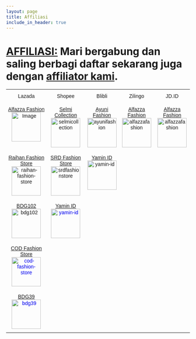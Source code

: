 ```yaml
---
layout: page
title: Affiliasi
include_in_header: true
---
```

# [AFFILIASI:](https://docs.google.com/forms/d/e/1FAIpQLSfCEHuhsYAs39LxJBAxbZuwW2LLoFpWJzwxvwyOYJHNk6fo2w/viewform?usp=pp_url) Mari bergabung dan saling berbagi daftar sekarang juga dengan [affiliator kami](http://adf.ly/13085395/).
<style type="text/css">.tg-sort-header::-moz-selection{background:0 0}.tg-sort-header::selection{background:0 0}.tg-sort-header{cursor:pointer}.tg-sort-header:after{content:'';float:right;margin-top:7px;border-width:0 5px 5px;border-style:solid;border-color:#404040 transparent;visibility:hidden}.tg-sort-header:hover:after{visibility:visible}.tg-sort-asc:after,.tg-sort-asc:hover:after,.tg-sort-desc:after{visibility:visible;opacity:.4}.tg-sort-desc:after{border-bottom:none;border-width:5px 5px 0}@media screen and (max-width: 767px) {.tg {width: auto !important;}.tg col {width: auto !important;}.tg-wrap {overflow-x: auto;-webkit-overflow-scrolling: touch;margin: auto 0px;}}</style><div class="tg-wrap"><table class="tg" id="tg-ZGk66" style="border-collapse: collapse; border-spacing: 0px; margin: 0px auto;"><tbody><tr><td style="border-bottom-width: 1px; border-color: inherit; border-style: solid; border-top-width: 1px; border-width: 0px; font-family: Arial, sans-serif; font-size: 14px; overflow: hidden; padding: 10px 5px; text-align: center; vertical-align: top; word-break: normal;">Lazada</td><td style="border-bottom-width: 1px; border-color: inherit; border-style: solid; border-top-width: 1px; border-width: 0px; font-family: Arial, sans-serif; font-size: 14px; overflow: hidden; padding: 10px 5px; text-align: center; vertical-align: top; word-break: normal;">Shopee</td><td style="border-bottom-width: 1px; border-color: inherit; border-style: solid; border-top-width: 1px; border-width: 0px; font-family: Arial, sans-serif; font-size: 14px; overflow: hidden; padding: 10px 5px; text-align: center; vertical-align: top; word-break: normal;">Blibli</td><td style="border-bottom-width: 1px; border-color: black; border-style: solid; border-top-width: 1px; border-width: 0px; font-family: Arial, sans-serif; font-size: 14px; overflow: hidden; padding: 10px 5px; text-align: center; vertical-align: top; word-break: normal;">Zilingo</td><td style="border-bottom-width: 1px; border-color: black; border-style: solid; border-top-width: 1px; border-width: 0px; font-family: Arial, sans-serif; font-size: 14px; overflow: hidden; padding: 10px 5px; text-align: center; vertical-align: top; word-break: normal;">JD.ID</td></tr><tr><td style="border-bottom-width: 1px; border-color: inherit; border-style: solid; border-top-width: 1px; border-width: 0px; font-family: Arial, sans-serif; font-size: 14px; overflow: hidden; padding: 10px 5px; text-align: center; vertical-align: top; word-break: normal;"><a href="https://www.lazada.co.id/alfazza-fashions" rel="noopener noreferrer" target="_blank">Alfazza Fashion</a><br /><img alt="Image" height="80" src="https://id-test-11.slatic.net/shop/fd54784d861a68a7a0450f38e296d5b9.png_80x80q80.jpg_.webp" width="80" /><br /></td><td style="border-bottom-width: 1px; border-color: inherit; border-style: solid; border-top-width: 1px; border-width: 0px; font-family: Arial, sans-serif; font-size: 14px; overflow: hidden; padding: 10px 5px; text-align: center; vertical-align: top; word-break: normal;"><a href="https://shopee.co.id/selmicollection" rel="noopener noreferrer" target="_blank">Selmi Collection</a><br /><img alt="selmicollection" height="80" src="https://encrypted-tbn0.gstatic.com/images?q=tbn:ANd9GcQYSdsj9Y_J7TI4uyhjykIWdjSAqNt07cFINw&amp;usqp=CAU" width="80" /></td><td style="border-bottom-width: 1px; border-color: inherit; border-style: solid; border-top-width: 1px; border-width: 0px; font-family: Arial, sans-serif; font-size: 14px; overflow: hidden; padding: 10px 5px; text-align: center; vertical-align: top; word-break: normal;"><a href="https://www.blibli.com/merchant/ayuni/AYI-70008" rel="noopener noreferrer" target="_blank">Ayuni Fashion</a><br /><img alt="ayunifashion" height="80" src="https://www.static-src.com/wcsstore/Indraprastha/images/catalog/mlogo/AYI-70008-c3f15060-4679-4fbb-936a-6f90617d30b5.png" width="80" /></td><td style="border-bottom-width: 1px; border-color: black; border-style: solid; border-top-width: 1px; border-width: 0px; font-family: Arial, sans-serif; font-size: 14px; overflow: hidden; padding: 10px 5px; text-align: center; vertical-align: top; word-break: normal;"><a href="https://zilingotrade.id/id/storefront/SEL8151419184" rel="noopener noreferrer" target="_blank">Alfazza Fashion</a><br /><img alt="alfazzafashion" height="80" src="https://img12.jd.id/zhipu/amZzL3Q3My8yNzIvMTEzODgxMzY4NjUvMzk3NDkvZjI5OWM2ZWQvNjEzYzUyNjBOZWRjMDk4NjM.png" width="80" /></td><td style="border-bottom-width: 1px; border-color: black; border-style: solid; border-top-width: 1px; border-width: 0px; font-family: Arial, sans-serif; font-size: 14px; overflow: hidden; padding: 10px 5px; text-align: center; vertical-align: top; word-break: normal;"><a href="https://www.jd.id/shop/Alfazza-Fashion_10097428.html" rel="noopener noreferrer" target="_blank">Alfazza Fashion</a><br /><img alt="alfazzafashion" height="80" src="https://img12.jd.id/zhipu/amZzL3Q3My8yNzIvMTEzODgxMzY4NjUvMzk3NDkvZjI5OWM2ZWQvNjEzYzUyNjBOZWRjMDk4NjM.png" width="80" /></td></tr><tr><td style="border-bottom-width: 1px; border-color: inherit; border-style: solid; border-top-width: 1px; border-width: 0px; font-family: Arial, sans-serif; font-size: 14px; overflow: hidden; padding: 10px 5px; text-align: center; vertical-align: top; word-break: normal;"><a href="https://www.lazada.co.id/raihan-fashion-store" rel="noopener noreferrer" target="_blank">Raihan Fashion Store</a><br /><img alt="raihan-fashion-store" height="80" src="https://id-test-11.slatic.net/shop/cfe2ae78b9b1ef178c3c485d51bd054b.jpeg_80x80q80.jpg_.webp" width="80" /><br /></td><td style="border-bottom-width: 1px; border-color: inherit; border-style: solid; border-top-width: 1px; border-width: 0px; font-family: Arial, sans-serif; font-size: 14px; overflow: hidden; padding: 10px 5px; text-align: center; vertical-align: top; word-break: normal;"><a href="https://shopee.co.id/srdfashionstore" rel="noopener noreferrer" target="_blank">SRD Fashion Store</a><br /><img alt="srdfashionstore" height="80" src="https://cf.shopee.co.id/file/5a927e05c205f51eb690b35f36024db7_tn" width="80" /></td><td style="border-bottom-width: 1px; border-color: inherit; border-style: solid; border-top-width: 1px; border-width: 0px; font-family: Arial, sans-serif; font-size: 14px; overflow: hidden; padding: 10px 5px; text-align: center; vertical-align: top; word-break: normal;"><a href="https://www.blibli.com/merchant/yamin-id/YAI-70015" rel="noopener noreferrer" target="_blank">Yamin ID</a><br /><img alt="yamin-id" height="80" src="https://www.static-src.com/wcsstore/Indraprastha/images/catalog/mlogo/YAI-70015-f2548baf-6cd3-4c88-a635-e21dbab1ec60.jpeg" width="80" /></td><td style="border-bottom-width: 1px; border-color: black; border-style: solid; border-top-width: 1px; border-width: 0px; color: #0000ee; font-family: Arial, sans-serif; font-size: 14px; overflow: hidden; padding: 10px 5px; text-align: center; text-decoration: underline; vertical-align: top; word-break: normal;"></td><td style="border-bottom-width: 1px; border-color: black; border-style: solid; border-top-width: 1px; border-width: 0px; color: #0000ee; font-family: Arial, sans-serif; font-size: 14px; overflow: hidden; padding: 10px 5px; text-align: center; text-decoration: underline; vertical-align: top; word-break: normal;"></td></tr><tr><td style="border-bottom-width: 1px; border-color: inherit; border-style: solid; border-top-width: 1px; border-width: 0px; font-family: Arial, sans-serif; font-size: 14px; overflow: hidden; padding: 10px 5px; text-align: center; vertical-align: top; word-break: normal;"><a href="https://www.lazada.co.id/bdg102" rel="noopener noreferrer" target="_blank">BDG102</a><br /><img alt="bdg102" height="80" src="https://id-test-11.slatic.net/shop/f9aab82dec75c9fe71af3e7282212aaa.png_80x80q80.jpg_.webp" width="80" /></td><td style="border-bottom-width: 1px; border-color: inherit; border-style: solid; border-top-width: 1px; border-width: 0px; color: #0000ee; font-family: Arial, sans-serif; font-size: 14px; overflow: hidden; padding: 10px 5px; text-align: center; text-decoration: underline; vertical-align: top; word-break: normal;"><a href="https://www.lazada.co.id/shop/yamin-id" rel="noopener noreferrer" target="_blank">Yamin ID</a><br /><img alt="yamin-id" height="80" src="https://id-test-11.slatic.net/shop/f08ddccf4023f99b9fa913d1540e6c0d.jpeg_80x80q80.jpg_.webp" width="80" /></td><td style="border-bottom-width: 1px; border-color: inherit; border-style: solid; border-top-width: 1px; border-width: 0px; color: #0000ee; font-family: Arial, sans-serif; font-size: 14px; overflow: hidden; padding: 10px 5px; text-align: center; text-decoration: underline; vertical-align: top; word-break: normal;"></td><td style="border-bottom-width: 1px; border-color: black; border-style: solid; border-top-width: 1px; border-width: 0px; font-family: Arial, sans-serif; font-size: 14px; overflow: hidden; padding: 10px 5px; text-align: center; vertical-align: top; word-break: normal;"></td><td style="border-bottom-width: 1px; border-color: black; border-style: solid; border-top-width: 1px; border-width: 0px; font-family: Arial, sans-serif; font-size: 14px; overflow: hidden; padding: 10px 5px; text-align: center; vertical-align: top; word-break: normal;"></td></tr><tr><td style="border-bottom-width: 1px; border-color: inherit; border-style: solid; border-top-width: 1px; border-width: 0px; color: #0000ee; font-family: Arial, sans-serif; font-size: 14px; overflow: hidden; padding: 10px 5px; text-align: center; text-decoration: underline; vertical-align: top; word-break: normal;"><a href="https://www.lazada.co.id/cod-fashion-store" rel="noopener noreferrer" target="_blank">COD Fashion Store</a><br /><img alt="cod-fashion-store" height="80" src="https://id-test-11.slatic.net/shop/59170fc9e8f7b9c136e5e6bfd7c31587.jpeg_80x80q80.jpg_.webp" width="80" /><br /></td><td style="border-bottom-width: 1px; border-color: inherit; border-style: solid; border-top-width: 1px; border-width: 0px; font-family: Arial, sans-serif; font-size: 14px; overflow: hidden; padding: 10px 5px; text-align: center; vertical-align: top; word-break: normal;"></td><td style="border-bottom-width: 1px; border-color: inherit; border-style: solid; border-top-width: 1px; border-width: 0px; font-family: Arial, sans-serif; font-size: 14px; overflow: hidden; padding: 10px 5px; text-align: center; vertical-align: top; word-break: normal;"></td><td style="border-bottom-width: 1px; border-color: black; border-style: solid; border-top-width: 1px; border-width: 0px; font-family: Arial, sans-serif; font-size: 14px; overflow: hidden; padding: 10px 5px; text-align: center; vertical-align: top; word-break: normal;"></td><td style="border-bottom-width: 1px; border-color: black; border-style: solid; border-top-width: 1px; border-width: 0px; font-family: Arial, sans-serif; font-size: 14px; overflow: hidden; padding: 10px 5px; text-align: center; vertical-align: top; word-break: normal;"></td></tr><tr><td style="border-bottom-width: 1px; border-color: black; border-style: solid; border-top-width: 1px; border-width: 0px; color: #0000ee; font-family: Arial, sans-serif; font-size: 14px; overflow: hidden; padding: 10px 5px; text-align: center; text-decoration: underline; vertical-align: top; word-break: normal;"><a href="https://www.lazada.co.id/bdg39" rel="noopener noreferrer" target="_blank">BDG39</a><br /><img alt="bdg39" height="80" src="https://id-test-11.slatic.net/shop/4b05524cc5e9b6358b3287eb595ac147.png_80x80q80.jpg_.webp" width="80" /></td><td style="border-bottom-width: 1px; border-color: black; border-style: solid; border-top-width: 1px; border-width: 0px; font-family: Arial, sans-serif; font-size: 14px; overflow: hidden; padding: 10px 5px; text-align: center; vertical-align: top; word-break: normal;"></td><td style="border-bottom-width: 1px; border-color: black; border-style: solid; border-top-width: 1px; border-width: 0px; font-family: Arial, sans-serif; font-size: 14px; overflow: hidden; padding: 10px 5px; text-align: center; vertical-align: top; word-break: normal;"></td><td style="border-bottom-width: 1px; border-color: black; border-style: solid; border-top-width: 1px; border-width: 0px; font-family: Arial, sans-serif; font-size: 14px; overflow: hidden; padding: 10px 5px; text-align: center; vertical-align: top; word-break: normal;"></td><td style="border-bottom-width: 1px; border-color: black; border-style: solid; border-top-width: 1px; border-width: 0px; font-family: Arial, sans-serif; font-size: 14px; overflow: hidden; padding: 10px 5px; text-align: center; vertical-align: top; word-break: normal;"></td></tr></tbody></table></div><script charset="utf-8">var TGSort=window.TGSort||function(n){"use strict";function r(n){return n?n.length:0}function t(n,t,e,o=0){for(e=r(n);o<e;++o)t(n[o],o)}function e(n){return n.split("").reverse().join("")}function o(n){var e=n[0];return t(n,function(n){for(;!n.startsWith(e);)e=e.substring(0,r(e)-1)}),r(e)}function u(n,r,e=[]){return t(n,function(n){r(n)&&e.push(n)}),e}var a=parseFloat;function i(n,r){return function(t){var e="";return t.replace(n,function(n,t,o){return e=t.replace(r,"")+"."+(o||"").substring(1)}),a(e)}}var s=i(/^(?:\s*)([+-]?(?:\d+)(?:,\d{3})*)(\.\d*)?$/g,/,/g),c=i(/^(?:\s*)([+-]?(?:\d+)(?:\.\d{3})*)(,\d*)?$/g,/\./g);function f(n){var t=a(n);return!isNaN(t)&&r(""+t)+1>=r(n)?t:NaN}function d(n){var e=[],o=n;return t([f,s,c],function(u){var a=[],i=[];t(n,function(n,r){r=u(n),a.push(r),r||i.push(n)}),r(i)<r(o)&&(o=i,e=a)}),r(u(o,function(n){return n==o[0]}))==r(o)?e:[]}function v(n){if("TABLE"==n.nodeName){for(var a=function(r){var e,o,u=[],a=[];return function n(r,e){e(r),t(r.childNodes,function(r){n(r,e)})}(n,function(n){"TR"==(o=n.nodeName)?(e=[],u.push(e),a.push(n)):"TD"!=o&&"TH"!=o||e.push(n)}),[u,a]}(),i=a[0],s=a[1],c=r(i),f=c>1&&r(i[0])<r(i[1])?1:0,v=f+1,p=i[f],h=r(p),l=[],g=[],N=[],m=v;m<c;++m){for(var T=0;T<h;++T){r(g)<h&&g.push([]);var C=i[m][T],L=C.textContent||C.innerText||"";g[T].push(L.trim())}N.push(m-v)}t(p,function(n,t){l[t]=0;var a=n.classList;a.add("tg-sort-header"),n.addEventListener("click",function(){var n=l[t];!function(){for(var n=0;n<h;++n){var r=p[n].classList;r.remove("tg-sort-asc"),r.remove("tg-sort-desc"),l[n]=0}}(),(n=1==n?-1:+!n)&&a.add(n>0?"tg-sort-asc":"tg-sort-desc"),l[t]=n;var i,f=g[t],m=function(r,t){return n*f[r].localeCompare(f[t])||n*(r-t)},T=function(n){var t=d(n);if(!r(t)){var u=o(n),a=o(n.map(e));t=d(n.map(function(n){return n.substring(u,r(n)-a)}))}return t}(f);(r(T)||r(T=r(u(i=f.map(Date.parse),isNaN))?[]:i))&&(m=function(r,t){var e=T[r],o=T[t],u=isNaN(e),a=isNaN(o);return u&&a?0:u?-n:a?n:e>o?n:e<o?-n:n*(r-t)});var C,L=N.slice();L.sort(m);for(var E=v;E<c;++E)(C=s[E].parentNode).removeChild(s[E]);for(E=v;E<c;++E)C.appendChild(s[v+L[E-v]])})})}}n.addEventListener("DOMContentLoaded",function(){for(var t=n.getElementsByClassName("tg"),e=0;e<r(t);++e)try{v(t[e])}catch(n){}})}(document)</script>
